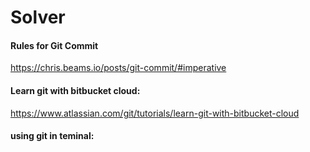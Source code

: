 # Solver
#### Rules for Git Commit
https://chris.beams.io/posts/git-commit/#imperative

#### Learn git with bitbucket cloud: 
https://www.atlassian.com/git/tutorials/learn-git-with-bitbucket-cloud

#### using git in teminal:
